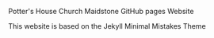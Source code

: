 Potter's House Church Maidstone GitHub pages Website

This website is based on the Jekyll Minimal Mistakes Theme

